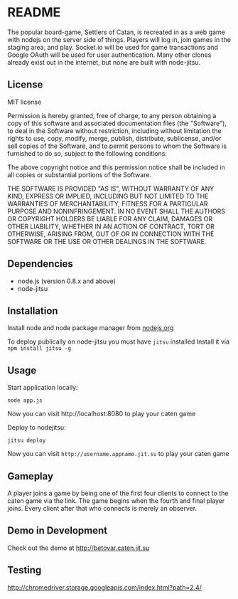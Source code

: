 # README

The popular board-game, Settlers of Catan, is recreated in as a web game with nodejs on the server side of things.
Players will log in, join games in the staging area, and play.
Socket.io will be used for game transactions and Google OAuth will be used for user authentication.
Many other clones already exist out in the internet, but none are built with node-jitsu.


## License

MIT license

Permission is hereby granted, free of charge, to any person obtaining a copy of this software and associated documentation files (the "Software"), to deal in the Software without restriction, including without limitation the rights to use, copy, modify, merge, publish, distribute, sublicense, and/or sell copies of the Software, and to permit persons to whom the Software is furnished to do so, subject to the following conditions:

The above copyright notice and this permission notice shall be included in all copies or substantial portions of the Software.

THE SOFTWARE IS PROVIDED "AS IS", WITHOUT WARRANTY OF ANY KIND, EXPRESS OR IMPLIED, INCLUDING BUT NOT LIMITED TO THE WARRANTIES OF MERCHANTABILITY, FITNESS FOR A PARTICULAR PURPOSE AND NONINFRINGEMENT. IN NO EVENT SHALL THE AUTHORS OR COPYRIGHT HOLDERS BE LIABLE FOR ANY CLAIM, DAMAGES OR OTHER LIABILITY, WHETHER IN AN ACTION OF CONTRACT, TORT OR OTHERWISE, ARISING FROM, OUT OF OR IN CONNECTION WITH THE SOFTWARE OR THE USE OR OTHER DEALINGS IN THE SOFTWARE.


## Dependencies

* node.js (version 0.8.x and above)
* node-jitsu


## Installation

Install node and node package manager from [nodejs.org](http://nodejs.org)

To deploy publically on node-jitsu you must have `jitsu` installed
Install it via `npm install jitsu -g`


## Usage

Start application locally:

    node app.js

Now you can visit http://localhost:8080 to play your caten game

Deploy to nodejitsu:

    jitsu deploy

Now you can visit `http://username.appname.jit.su` to play your caten game


## Gameplay

A player joins a game by being one of the first four clients to connect to the caten game via the link.
The game begins when the fourth and final player joins.
Every client after that who connects is merely an observer.


## Demo in Development

Check out the demo at http://betovar.caten.jit.su

## Testing

http://chromedriver.storage.googleapis.com/index.html?path=2.4/